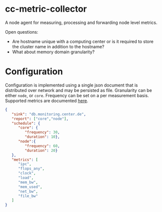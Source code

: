 # cc-metric-collector
A node agent for measuring, processing and forwarding node level metrics.

Open questions:

* Are hostname unique with a computing center or is it required to store the cluster name in addition to the hostname?
* What about memory domain granularity?

# Configuration

Configuration is implemented using a single json document that is distributed over network and may be persisted as file.
Granularity can be either `node`, or `core`. Frequency can be set on a per measurement basis.
Supported metrics are documented [here](https://github.com/ClusterCockpit/cc-specifications/blob/master/metrics/lineprotocol.md).

``` json
{
   "sink": "db.monitoring.center.de",
   "report": ["core","node"],
   "schedule": {
      "core": {
         "frequency": 30,
         "duration": 10},
      "node":{
         "frequency": 60,
         "duration": 20}
   },
   "metrics": [
      "ipc",
      "flops_any",
      "clock",
      "load",
      "mem_bw",
      "mem_used",
      "net_bw",
      "file_bw"
   ]
}
```
